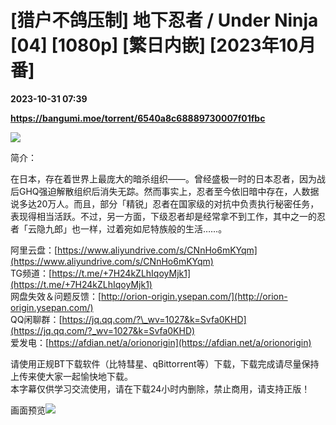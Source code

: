 # [猎户不鸽压制] 地下忍者 / Under Ninja [04] [1080p] [繁日内嵌] [2023年10月番]

**2023-10-31 07:39**

**https://bangumi.moe/torrent/6540a8c68889730007f01fbc**

![](https://s3.bmp.ovh/imgs/2023/10/10/e887b243ed094211.jpg)

简介：

在日本，存在着世界上最庞大的暗杀组织——。曾经盛极一时的日本忍者，因为战后GHQ强迫解散组织后消失无踪。然而事实上，忍者至今依旧暗中存在，人数据说多达20万人。而且，部分「精锐」忍者在国家级的对抗中负责执行秘密任务，表现得相当活跃。不过，另一方面，下级忍者却是经常拿不到工作，其中之一的忍者「云隐九郎」也一样，过着宛如尼特族般的生活……。

阿里云盘：[https://www.aliyundrive.com/s/CNnHo6mKYqm](https://www.aliyundrive.com/s/CNnHo6mKYqm)  
TG频道：[https://t.me/+7H24kZLhIqoyMjk1](https://t.me/+7H24kZLhIqoyMjk1)  
网盘失效＆问题反馈：[http://orion-origin.ysepan.com/](http://orion-origin.ysepan.com/)  
QQ闲聊群：[https://jq.qq.com/?\_wv=1027&k=Svfa0KHD](https://jq.qq.com/?_wv=1027&k=Svfa0KHD)  
爱发电：[https://afdian.net/a/orionorigin](https://afdian.net/a/orionorigin)

请使用正规BT下载软件（比特彗星、qBittorrent等）下载，下载完成请尽量保持上传来使大家一起愉快地下载。  
本字幕仅供学习交流使用，请在下载24小时内删除，禁止商用，请支持正版！

画面预览![](https://s3.bmp.ovh/imgs/2023/10/31/46886956ffa3e3f0.png)